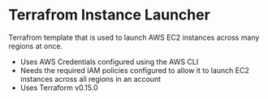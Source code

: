 # Terrafrom Instance Launcher
Terrafrom template that is used to launch AWS EC2 instances across many regions at once.

- Uses AWS Credentials configured using the AWS CLI
- Needs the required IAM policies configured to allow it to launch EC2 instances across all regions in an account
- Uses Terraform v0.15.0
